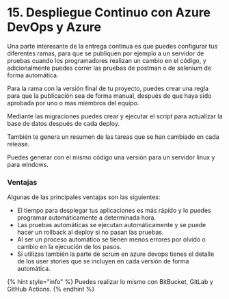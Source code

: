 # 15. Despliegue Continuo con Azure DevOps y Azure

Una parte interesante de la entrega continua es que puedes configurar tus diferentes ramas, para que se publiquen por ejemplo a un servidor de pruebas cuando los programadores realizan un cambio en el código, y adicionalmente puedes correr las pruebas de postman o de selenium de forma automática.

Para la rama con la versión final de tu proyecto, puedes crear una regla para que la publicación sea de forma manual,  después de que haya sido aprobada por uno o mas miembros del equipo.

Mediante las migraciones puedes crear y ejecutar el script para actualizar la base de datos después de cada deploy.

También te genera un resumen de las tareas que se han cambiado en cada release.

Puedes generar con el mismo código una versión para un servidor linux y para windows.

### Ventajas

Algunas de las principales ventajas son las siguientes:

* El tiempo para desplegar tus aplicaciones es más rápido y lo puedes programar automáticamente a determinada hora.
* Las pruebas automáticas se ejecutan automáticamente y se puede hacer un rollback al deploy si no pasan las pruebas.
* Al ser un proceso automático se tienen menos errores por olvido o cambio en la ejecución de los pasos.&#x20;
* Si utilizas también la parte de scrum en azure devops tienes el  detalle de los user stories que se incluyen en cada versión de forma automática.

{% hint style="info" %}
Puedes realizar lo mismo con BitBucket, GitLab y GitHub Actions.
{% endhint %}
